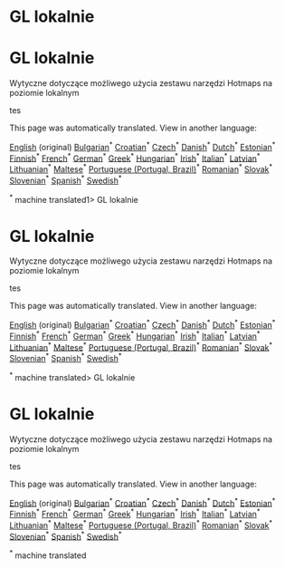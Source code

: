 <h1> <a class="anchor" id="gl-local" href="#gl-local"><i class="fa fa-link"></i></a> GL lokalnie </h1><h1> <a class="anchor" id="gl-local" href="#gl-local"><i class="fa fa-link"></i></a> GL lokalnie </h1><p> Wytyczne dotyczące możliwego użycia zestawu narzędzi Hotmaps na poziomie lokalnym </p><p> tes </p>
<!--- THIS IS A SUPER UNIQUE IDENTIFIER -->

This page was automatically translated. View in another language:

[English](../en/GL-local) (original) [Bulgarian](../bg/GL-local)<sup>\*</sup> [Croatian](../hr/GL-local)<sup>\*</sup> [Czech](../cs/GL-local)<sup>\*</sup> [Danish](../da/GL-local)<sup>\*</sup> [Dutch](../nl/GL-local)<sup>\*</sup> [Estonian](../et/GL-local)<sup>\*</sup> [Finnish](../fi/GL-local)<sup>\*</sup> [French](../fr/GL-local)<sup>\*</sup> [German](../de/GL-local)<sup>\*</sup> [Greek](../el/GL-local)<sup>\*</sup> [Hungarian](../hu/GL-local)<sup>\*</sup> [Irish](../ga/GL-local)<sup>\*</sup> [Italian](../it/GL-local)<sup>\*</sup> [Latvian](../lv/GL-local)<sup>\*</sup> [Lithuanian](../lt/GL-local)<sup>\*</sup> [Maltese](../mt/GL-local)<sup>\*</sup>  [Portuguese (Portugal, Brazil)](../pt/GL-local)<sup>\*</sup> [Romanian](../ro/GL-local)<sup>\*</sup> [Slovak](../sk/GL-local)<sup>\*</sup> [Slovenian](../sl/GL-local)<sup>\*</sup> [Spanish](../es/GL-local)<sup>\*</sup> [Swedish](../sv/GL-local)<sup>\*</sup> 

<sup>\*</sup> machine translated1> <a class="anchor" id="gl-local" href="#gl-local"><i class="fa fa-link"></i></a> GL lokalnie </h1><h1> <a class="anchor" id="gl-local" href="#gl-local"><i class="fa fa-link"></i></a> GL lokalnie </h1><p> Wytyczne dotyczące możliwego użycia zestawu narzędzi Hotmaps na poziomie lokalnym </p><p> tes </p>
<!--- THIS IS A SUPER UNIQUE IDENTIFIER -->

This page was automatically translated. View in another language:

[English](../en/GL-local) (original) [Bulgarian](../bg/GL-local)<sup>\*</sup> [Croatian](../hr/GL-local)<sup>\*</sup> [Czech](../cs/GL-local)<sup>\*</sup> [Danish](../da/GL-local)<sup>\*</sup> [Dutch](../nl/GL-local)<sup>\*</sup> [Estonian](../et/GL-local)<sup>\*</sup> [Finnish](../fi/GL-local)<sup>\*</sup> [French](../fr/GL-local)<sup>\*</sup> [German](../de/GL-local)<sup>\*</sup> [Greek](../el/GL-local)<sup>\*</sup> [Hungarian](../hu/GL-local)<sup>\*</sup> [Irish](../ga/GL-local)<sup>\*</sup> [Italian](../it/GL-local)<sup>\*</sup> [Latvian](../lv/GL-local)<sup>\*</sup> [Lithuanian](../lt/GL-local)<sup>\*</sup> [Maltese](../mt/GL-local)<sup>\*</sup>  [Portuguese (Portugal, Brazil)](../pt/GL-local)<sup>\*</sup> [Romanian](../ro/GL-local)<sup>\*</sup> [Slovak](../sk/GL-local)<sup>\*</sup> [Slovenian](../sl/GL-local)<sup>\*</sup> [Spanish](../es/GL-local)<sup>\*</sup> [Swedish](../sv/GL-local)<sup>\*</sup> 

<sup>\*</sup> machine translated> <a class="anchor" id="gl-local" href="#gl-local"><i class="fa fa-link"></i></a> GL lokalnie </h1><h1> <a class="anchor" id="gl-local" href="#gl-local"><i class="fa fa-link"></i></a> GL lokalnie </h1><p> Wytyczne dotyczące możliwego użycia zestawu narzędzi Hotmaps na poziomie lokalnym </p><p> tes </p>
<!--- THIS IS A SUPER UNIQUE IDENTIFIER -->

This page was automatically translated. View in another language:

[English](../en/GL-local) (original) [Bulgarian](../bg/GL-local)<sup>\*</sup> [Croatian](../hr/GL-local)<sup>\*</sup> [Czech](../cs/GL-local)<sup>\*</sup> [Danish](../da/GL-local)<sup>\*</sup> [Dutch](../nl/GL-local)<sup>\*</sup> [Estonian](../et/GL-local)<sup>\*</sup> [Finnish](../fi/GL-local)<sup>\*</sup> [French](../fr/GL-local)<sup>\*</sup> [German](../de/GL-local)<sup>\*</sup> [Greek](../el/GL-local)<sup>\*</sup> [Hungarian](../hu/GL-local)<sup>\*</sup> [Irish](../ga/GL-local)<sup>\*</sup> [Italian](../it/GL-local)<sup>\*</sup> [Latvian](../lv/GL-local)<sup>\*</sup> [Lithuanian](../lt/GL-local)<sup>\*</sup> [Maltese](../mt/GL-local)<sup>\*</sup>  [Portuguese (Portugal, Brazil)](../pt/GL-local)<sup>\*</sup> [Romanian](../ro/GL-local)<sup>\*</sup> [Slovak](../sk/GL-local)<sup>\*</sup> [Slovenian](../sl/GL-local)<sup>\*</sup> [Spanish](../es/GL-local)<sup>\*</sup> [Swedish](../sv/GL-local)<sup>\*</sup> 

<sup>\*</sup> machine translated

